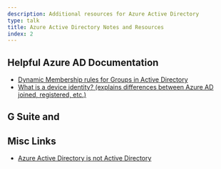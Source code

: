 ```yaml
---
description: Additional resources for Azure Active Directory
type: talk
title: Azure Active Directory Notes and Resources
index: 2
---
```


## Helpful Azure AD Documentation

* [Dynamic Membership rules for Groups in Active Directory](https://docs.microsoft.com/en-us/azure/active-directory/users-groups-roles/groups-dynamic-membership)
* [What is a device identity? (explains differences between Azure AD joined, registered, etc.)](https://docs.microsoft.com/en-us/azure/active-directory/devices/overview)

## G Suite and 

## Misc Links

* [Azure Active Directory is not Active Directory](https://samcogan.com/azure-active-directory-is-not-active-directory/)
